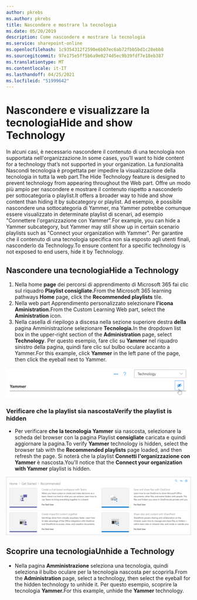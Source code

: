 ```yaml
---
author: pkrebs
ms.author: pkrebs
title: Nascondere e mostrare la tecnologia
ms.date: 05/20/2019
description: Come nascondere e mostrare la tecnologia
ms.service: sharepoint-online
ms.openlocfilehash: 1c9354312f2590e6b07ec6ab72fbb5bd1c28ebb8
ms.sourcegitcommit: 97e175e5ff5b6a9e0274d5ec9b39fdf7e18eb387
ms.translationtype: MT
ms.contentlocale: it-IT
ms.lasthandoff: 04/25/2021
ms.locfileid: "51999642"
---
```

# <a name="hide-and-show-technology"></a><span data-ttu-id="93067-103">Nascondere e visualizzare la tecnologia</span><span class="sxs-lookup"><span data-stu-id="93067-103">Hide and show Technology</span></span>

<span data-ttu-id="93067-104">In alcuni casi, è necessario nascondere il contenuto di una tecnologia non supportata nell'organizzazione.</span><span class="sxs-lookup"><span data-stu-id="93067-104">In some cases, you’ll want to hide content for a technology that’s not supported in your organization.</span></span> <span data-ttu-id="93067-105">La funzionalità Nascondi tecnologia è progettata per impedire la visualizzazione della tecnologia in tutta la web part.</span><span class="sxs-lookup"><span data-stu-id="93067-105">The Hide Technology feature is designed to prevent technology from appearing throughout the Web part.</span></span> <span data-ttu-id="93067-106">Offre un modo più ampio per nascondere e mostrare il contenuto rispetto a nasconderlo per sottocategoria o playlist.</span><span class="sxs-lookup"><span data-stu-id="93067-106">It offers a broader way to hide and show content than hiding it by subcategory or playlist.</span></span> <span data-ttu-id="93067-107">Ad esempio, è possibile nascondere una sottocategoria di Yammer, ma Yammer potrebbe comunque essere visualizzato in determinate playlist di scenari, ad esempio "Connettere l'organizzazione con Yammer".</span><span class="sxs-lookup"><span data-stu-id="93067-107">For example, you can hide a Yammer subcategory, but Yammer may still show up in certain scenario playlists such as "Connect your organization with Yammer".</span></span> <span data-ttu-id="93067-108">Per garantire che il contenuto di una tecnologia specifica non sia esposto agli utenti finali, nasconderlo da Technology.</span><span class="sxs-lookup"><span data-stu-id="93067-108">To ensure content for a specific technology is not exposed to end users, hide it by Technology.</span></span> 

## <a name="hide-a-technology"></a><span data-ttu-id="93067-109">Nascondere una tecnologia</span><span class="sxs-lookup"><span data-stu-id="93067-109">Hide a Technology</span></span>

1. <span data-ttu-id="93067-110">Nella home **page** dei percorsi di apprendimento di Microsoft 365 fai clic sul riquadro **Playlist consigliate.**</span><span class="sxs-lookup"><span data-stu-id="93067-110">From the Microsoft 365 learning pathways **Home** page, click the **Recommended playlists** tile.</span></span>
2. <span data-ttu-id="93067-111">Nella web part Apprendimento personalizzato selezionare **l'icona Aministration.**</span><span class="sxs-lookup"><span data-stu-id="93067-111">From the Custom Learning Web part, select the **Aministration** icon.</span></span>
3. <span data-ttu-id="93067-112">Nella casella di riepilogo a discesa nella sezione superiore destra **della** pagina Amministrazione selezionare **Tecnologia.**</span><span class="sxs-lookup"><span data-stu-id="93067-112">In the dropdown list box in the upper-right section of the **Administration** page, select **Technology**.</span></span>
<span data-ttu-id="93067-113">Per questo esempio, fare clic su **Yammer** nel riquadro sinistro della pagina, quindi fare clic sul bulbo oculare accanto a Yammer.</span><span class="sxs-lookup"><span data-stu-id="93067-113">For this example, click **Yammer** in the left pane of the page, then click the eyeball next to Yammer.</span></span>  

![cg-hidetech.png](media/cg-hidetech.png)

### <a name="verify-the-playlist-is-hidden"></a><span data-ttu-id="93067-115">Verificare che la playlist sia nascosta</span><span class="sxs-lookup"><span data-stu-id="93067-115">Verify the playlist is hidden</span></span>
- <span data-ttu-id="93067-116">Per verificare **che la tecnologia Yammer** sia nascosta, selezionare la scheda del browser con la pagina Playlist **consigliate** caricata e quindi aggiornare la pagina.</span><span class="sxs-lookup"><span data-stu-id="93067-116">To verify **Yammer** technology is hidden, select the browser tab with the **Recommended playlists** page loaded, and then refresh the page.</span></span> <span data-ttu-id="93067-117">Si noterà che la playlist **Connetti l'organizzazione con Yammer** è nascosta.</span><span class="sxs-lookup"><span data-stu-id="93067-117">You'll notice that the **Connect your organization with Yammer** playlist is hidden.</span></span> 

![cg-hidetechrefresh.png](media/cg-hidetechrefresh.png)

## <a name="unhide-a-technology"></a><span data-ttu-id="93067-119">Scoprire una tecnologia</span><span class="sxs-lookup"><span data-stu-id="93067-119">Unhide a Technology</span></span>

- <span data-ttu-id="93067-120">Nella pagina **Amministrazione** seleziona una tecnologia, quindi seleziona il bulbo oculare per la tecnologia nascosta per scoprirla.</span><span class="sxs-lookup"><span data-stu-id="93067-120">From the **Administration** page, select a technology, then select the eyeball for the hidden technology to unhide it.</span></span> <span data-ttu-id="93067-121">Per questo esempio, scoprire la tecnologia **Yammer.**</span><span class="sxs-lookup"><span data-stu-id="93067-121">For this example, unhide the **Yammer** technology.</span></span> 